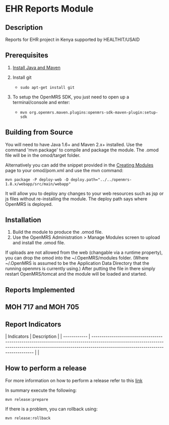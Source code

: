 # EHR Reports Module

## Description

Reports for EHR project in Kenya supported by HEALTHIT/USAID

## Prerequisites

1.  [Install Java and Maven](https://wiki.openmrs.org/display/docs/OpenMRS+SDK#OpenMRSSDK-Installation)

2.  Install git
    -   `sudo apt-get install git`

3.  To setup the OpenMRS SDK, you just need to open up a terminal/console and enter:
    -   `mvn org.openmrs.maven.plugins:openmrs-sdk-maven-plugin:setup-sdk`

## Building from Source

You will need to have Java 1.6+ and Maven 2.x+ installed.  Use the command 'mvn package' to
compile and package the module.  The .omod file will be in the omod/target folder.

Alternatively you can add the snippet provided in the [Creating Modules](https://wiki.openmrs.org/x/cAEr) page to your
omod/pom.xml and use the mvn command:

    mvn package -P deploy-web -D deploy.path="../../openmrs-1.8.x/webapp/src/main/webapp"

It will allow you to deploy any changes to your web
resources such as jsp or js files without re-installing the module. The deploy path says
where OpenMRS is deployed.

## Installation

1.  Build the module to produce the .omod file.
2.  Use the OpenMRS Administration > Manage Modules screen to upload and install the .omod file.

If uploads are not allowed from the web (changable via a runtime property), you can drop the omod
into the ~/.OpenMRS/modules folder.  (Where ~/.OpenMRS is assumed to be the Application
Data Directory that the running openmrs is currently using.)  After putting the file in there
simply restart OpenMRS/tomcat and the module will be loaded and started.

## Reports Implemented

## MOH 717 and MOH 705


## Report Indicators

| Indicators   | Description                                                                                                                                                                                                   |
| ------------ | ------------------------------------------------------------------------------------------------------------------------------------------------------------------------------------------------------------- |                                                                                                    |

## How to perform a release

For more information on how to perform a release refer to this [link](https://wiki.openmrs.org/display/docs/Maven+Release+Process)

In summary execute the following:

    mvn release:prepare

If there is a problem, you can rollback using:

    mvn release:rollback